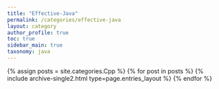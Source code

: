 ```yaml
---
title: "Effective-Java"
permalink: /categories/effective-java
layout: category
author_profile: true
toc: true
sidebar_main: true
taxonomy: java
---
```


{% assign posts = site.categories.Cpp %}
{% for post in posts %} {% include archive-single2.html type=page.entries_layout %} {% endfor %}